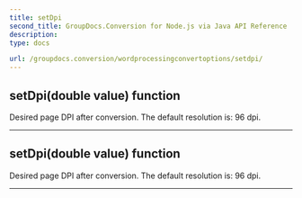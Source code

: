 ```yaml
---
title: setDpi
second_title: GroupDocs.Conversion for Node.js via Java API Reference
description: 
type: docs

url: /groupdocs.conversion/wordprocessingconvertoptions/setdpi/
---
```


## setDpi(double value)  function

 Desired page DPI after conversion. The default resolution is: 96 dpi.
 


---


## setDpi(double value)  function

 Desired page DPI after conversion. The default resolution is: 96 dpi.
 


---


